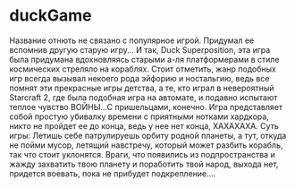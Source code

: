 # duckGame
Название отнють не связано с популярное игрой. Придумал ее вспомнив другую старую игру...
И так, Duck Superposition, эта игра была придумана вдохновляясь старыми а-ля платформерами в стиле космических стреляло на кораблях.
Стоит отметить, жанр подобных игр всегда вызывал некоего рода эйфорию и ностальгию, ведь все помнят эти прекрасные игры детства, а те, кто играл в невероятный Starcraft 2, где была подобная игра на автомате, и подавно испытают теплое чувство ВОЙНЫ...С пришельцами, конечно.
Игра представляет собой простую убивалку времени с приятными нотками хардкора, никто не пройдет ее до конца, ведь у нее нет конца, ХАХАХАХА.
Суть игры:
Летишь себе патрулируешь орбиту родной планеты, а тут, откуда не пойми мусор, летящий навстречу, который может разбить корабль, так что стоит уклонятся.
Враги, что появились из подпространства и жажду захватить твою планету и поработить твой народ, выхода нет, придется воевать, пока не прибудет подкрепление....
